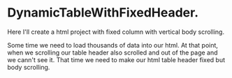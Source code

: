 # DynamicTableWithFixedHeader.
Here I'll create a html project with fixed column with vertical body scrolling.

Some time we need to load thousands of data into our html. At that point, when we scrolling our table header also scrolled and out of the
page and we cann't see it. That time we need to make our html table header fixed but body scrolling.
